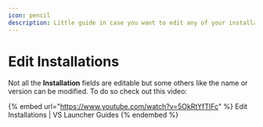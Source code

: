 ```yaml
---
icon: pencil
description: Little guide in case you want to edit any of your installations.
---
```


# Edit Installations

Not all the **Installation** fields are editable but some others like the name or version can be modified. To do so check out this video:

{% embed url="https://www.youtube.com/watch?v=5OkRtYfTIFc" %}
Edit Installations | VS Launcher Guides
{% endembed %}
